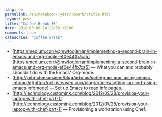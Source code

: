 ```yaml
---
lang: en
permalink: /en/notebook/:year/:month/:title.html
layout: post
title: "Coffee Break #8"
date: 2018-03-08 14:22:58 +0100
comments: true
categories: "Coffee Break"
---
```


- [https://medium.com/@mwfogleman/implementing-a-second-brain-in-emacs-and-org-mode-ef0e44fb7ca5](https://medium.com/@mwfogleman/implementing-a-second-brain-in-emacs-and-org-mode-ef0e44fb7ca5) &mdash; What you can and probably shouldn't do with the Emacs' Org-mode.
- [http://pchristensen.com/blog/articles/setting-up-and-using-emacs-infomode](http://pchristensen.com/blog/articles/setting-up-and-using-emacs-infomode) &mdash; Set up Emacs to read Info pages.
- [http://technology.customink.com/blog/2012/05/28/provision-your-laptop-with-chef-part-1](http://technology.customink.com/blog/2012/05/28/provision-your-laptop-with-chef-part-1) &mdash; Provisioning a workstation using Chef.
